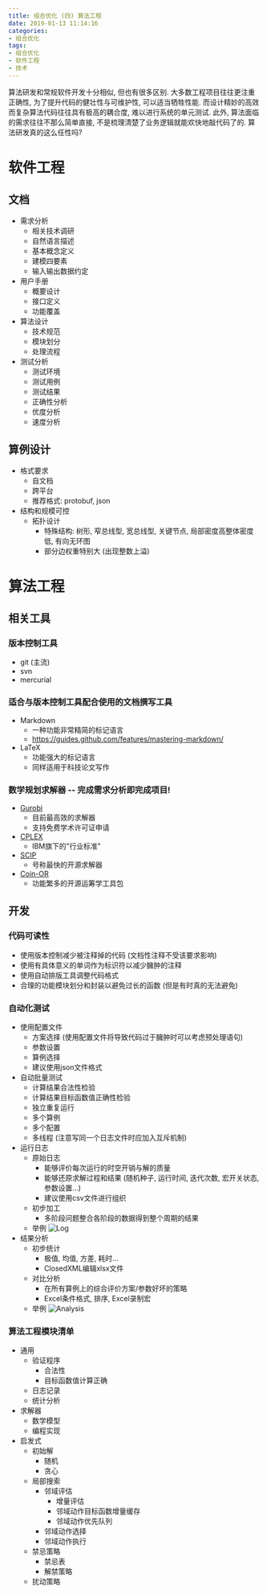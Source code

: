 ```yaml
---
title: 组合优化 (四) 算法工程
date: 2019-01-13 11:14:16
categories:
- 组合优化
tags:
- 组合优化
- 软件工程
- 技术
---
```

算法研发和常规软件开发十分相似, 但也有很多区别.
大多数工程项目往往更注重正确性, 为了提升代码的健壮性与可维护性, 可以适当牺牲性能.
而设计精妙的高效而复杂算法代码往往具有极高的耦合度, 难以进行系统的单元测试.
此外, 算法面临的需求往往不那么简单直接, 不是梳理清楚了业务逻辑就能欢快地敲代码了的.
算法研发真的这么任性吗?



# 软件工程

## 文档

- 需求分析
  - 相关技术调研
  - 自然语言描述
  - 基本概念定义
  - 建模四要素
  - 输入输出数据约定
- 用户手册
  - 概要设计
  - 接口定义
  - 功能覆盖
- 算法设计
  - 技术规范
  - 模块划分
  - 处理流程
- 测试分析
  - 测试环境
  - 测试用例
  - 测试结果
  - 正确性分析
  - 优度分析
  - 速度分析


## 算例设计

- 格式要求
  - 自文档
  - 跨平台
  - 推荐格式: protobuf, json
- 结构和规模可控
  - 拓扑设计
    - 特殊结构: 树形, 窄总线型, 宽总线型, 关键节点, 局部密度高整体密度低, 有向无环图
    - 部分边权重特别大 (出现整数上溢)



# 算法工程

## 相关工具

### 版本控制工具

- git (主流)
- svn
- mercurial

### 适合与版本控制工具配合使用的文档撰写工具

- Markdown
  - 一种功能非常精简的标记语言
  - https://guides.github.com/features/mastering-markdown/
- LaTeX
  - 功能强大的标记语言
  - 同样适用于科技论文写作

### 数学规划求解器 -- 完成需求分析即完成项目!

- [Gurobi](http://www.gurobi.com/)
  - 目前最高效的求解器
  - 支持免费学术许可证申请
- [CPLEX](https://www.ibm.com/software/commerce/optimization/cplex-optimizer/)
  - IBM旗下的"行业标准"
- [SCIP](http://scip.zib.de/)
  - 号称最快的开源求解器
- [Coin-OR](https://projects.coin-or.org/Cbc)
  - 功能繁多的开源运筹学工具包


## 开发

### 代码可读性

- 使用版本控制减少被注释掉的代码 (文档性注释不受该要求影响)
- 使用有具体意义的单词作为标识符以减少臃肿的注释
- 使用自动排版工具调整代码格式
- 合理的功能模块划分和封装以避免过长的函数 (但是有时真的无法避免)

### 自动化测试

- 使用配置文件
  - 方案选择 (使用配置文件将导致代码过于臃肿时可以考虑预处理语句)
  - 参数设置
  - 算例选择
  - 建议使用json文件格式
- 自动批量测试
  - 计算结果合法性检验
  - 计算结果目标函数值正确性检验
  - 独立重复运行
  - 多个算例
  - 多个配置
  - 多线程 (注意写同一个日志文件时应加入互斥机制)
- 运行日志
  - 原始日志
    - 能够评价每次运行的时空开销与解的质量
    - 能够还原求解过程和结果 (随机种子, 运行时间, 迭代次数, 宏开关状态, 参数设置...)
    - 建议使用csv文件进行组织
  - 初步加工
    - 多阶段问题整合各阶段的数据得到整个周期的结果
  - 举例
    ![Log](RawLog.png)
- 结果分析
  - 初步统计
    - 极值, 均值, 方差, 耗时...
    - ClosedXML编辑xlsx文件
  - 对比分析
    - 在所有算例上的综合评价方案/参数好坏的策略
    - Excel条件格式, 排序, Excel录制宏
  - 举例
    ![Analysis](Statistics.png)

### 算法工程模块清单

- 通用
  - 验证程序
    - 合法性
    - 目标函数值计算正确
  - 日志记录
  - 统计分析
- 求解器
  - 数学模型
  - 编程实现
- 启发式
  - 初始解
    - 随机
    - 贪心
  - 局部搜索
    - 邻域评估
      - 增量评估
      - 邻域动作目标函数增量缓存
      - 邻域动作优先队列
    - 邻域动作选择
    - 邻域动作执行
  - 禁忌策略
    - 禁忌表
    - 解禁策略
  - 扰动策略
